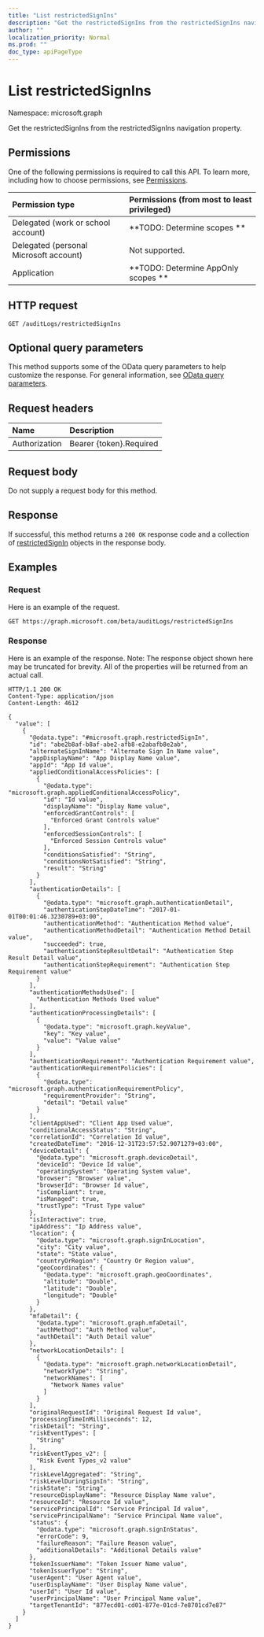 ```yaml
---
title: "List restrictedSignIns"
description: "Get the restrictedSignIns from the restrictedSignIns navigation property."
author: ""
localization_priority: Normal
ms.prod: ""
doc_type: apiPageType
---
```


# List restrictedSignIns

Namespace: microsoft.graph

Get the restrictedSignIns from the restrictedSignIns navigation property.

## Permissions
One of the following permissions is required to call this API. To learn more, including how to choose permissions, see [Permissions](/concepts/permissions-reference.md).

|Permission type|Permissions (from most to least privileged)|
|:---|:---|
|Delegated (work or school account)|**TODO: Determine scopes **|
|Delegated (personal Microsoft account)|Not supported.|
|Application|**TODO: Determine AppOnly scopes **|

## HTTP request
<!-- {
  "blockType": "ignored"
}
-->
``` http
GET /auditLogs/restrictedSignIns
```

## Optional query parameters
This method supports some of the OData query parameters to help customize the response. For general information, see [OData query parameters](/graph/query-parameters).

## Request headers
|Name|Description|
|:---|:---|
|Authorization|Bearer {token}.Required|

## Request body
Do not supply a request body for this method.

## Response
If successful, this method returns a `200 OK` response code and a collection of [restrictedSignIn](../resources/restrictedsignin.md) objects in the response body.

## Examples

### Request
Here is an example of the request.
<!-- {
  "blockType": "request",
  "name": "get_restrictedsignin"
}
-->
``` http
GET https://graph.microsoft.com/beta/auditLogs/restrictedSignIns
```

### Response
Here is an example of the response. Note: The response object shown here may be truncated for brevity. All of the properties will be returned from an actual call.
<!-- {
  "blockType": "response",
  "truncated": true,
  "@odata.type": "collection(microsoft.graph.restrictedsignin)"
}
-->
``` http
HTTP/1.1 200 OK
Content-Type: application/json
Content-Length: 4612

{
  "value": [
    {
      "@odata.type": "#microsoft.graph.restrictedSignIn",
      "id": "abe2b8af-b8af-abe2-afb8-e2abafb8e2ab",
      "alternateSignInName": "Alternate Sign In Name value",
      "appDisplayName": "App Display Name value",
      "appId": "App Id value",
      "appliedConditionalAccessPolicies": [
        {
          "@odata.type": "microsoft.graph.appliedConditionalAccessPolicy",
          "id": "Id value",
          "displayName": "Display Name value",
          "enforcedGrantControls": [
            "Enforced Grant Controls value"
          ],
          "enforcedSessionControls": [
            "Enforced Session Controls value"
          ],
          "conditionsSatisfied": "String",
          "conditionsNotSatisfied": "String",
          "result": "String"
        }
      ],
      "authenticationDetails": [
        {
          "@odata.type": "microsoft.graph.authenticationDetail",
          "authenticationStepDateTime": "2017-01-01T00:01:46.3230789+03:00",
          "authenticationMethod": "Authentication Method value",
          "authenticationMethodDetail": "Authentication Method Detail value",
          "succeeded": true,
          "authenticationStepResultDetail": "Authentication Step Result Detail value",
          "authenticationStepRequirement": "Authentication Step Requirement value"
        }
      ],
      "authenticationMethodsUsed": [
        "Authentication Methods Used value"
      ],
      "authenticationProcessingDetails": [
        {
          "@odata.type": "microsoft.graph.keyValue",
          "key": "Key value",
          "value": "Value value"
        }
      ],
      "authenticationRequirement": "Authentication Requirement value",
      "authenticationRequirementPolicies": [
        {
          "@odata.type": "microsoft.graph.authenticationRequirementPolicy",
          "requirementProvider": "String",
          "detail": "Detail value"
        }
      ],
      "clientAppUsed": "Client App Used value",
      "conditionalAccessStatus": "String",
      "correlationId": "Correlation Id value",
      "createdDateTime": "2016-12-31T23:57:52.9071279+03:00",
      "deviceDetail": {
        "@odata.type": "microsoft.graph.deviceDetail",
        "deviceId": "Device Id value",
        "operatingSystem": "Operating System value",
        "browser": "Browser value",
        "browserId": "Browser Id value",
        "isCompliant": true,
        "isManaged": true,
        "trustType": "Trust Type value"
      },
      "isInteractive": true,
      "ipAddress": "Ip Address value",
      "location": {
        "@odata.type": "microsoft.graph.signInLocation",
        "city": "City value",
        "state": "State value",
        "countryOrRegion": "Country Or Region value",
        "geoCoordinates": {
          "@odata.type": "microsoft.graph.geoCoordinates",
          "altitude": "Double",
          "latitude": "Double",
          "longitude": "Double"
        }
      },
      "mfaDetail": {
        "@odata.type": "microsoft.graph.mfaDetail",
        "authMethod": "Auth Method value",
        "authDetail": "Auth Detail value"
      },
      "networkLocationDetails": [
        {
          "@odata.type": "microsoft.graph.networkLocationDetail",
          "networkType": "String",
          "networkNames": [
            "Network Names value"
          ]
        }
      ],
      "originalRequestId": "Original Request Id value",
      "processingTimeInMilliseconds": 12,
      "riskDetail": "String",
      "riskEventTypes": [
        "String"
      ],
      "riskEventTypes_v2": [
        "Risk Event Types_v2 value"
      ],
      "riskLevelAggregated": "String",
      "riskLevelDuringSignIn": "String",
      "riskState": "String",
      "resourceDisplayName": "Resource Display Name value",
      "resourceId": "Resource Id value",
      "servicePrincipalId": "Service Principal Id value",
      "servicePrincipalName": "Service Principal Name value",
      "status": {
        "@odata.type": "microsoft.graph.signInStatus",
        "errorCode": 9,
        "failureReason": "Failure Reason value",
        "additionalDetails": "Additional Details value"
      },
      "tokenIssuerName": "Token Issuer Name value",
      "tokenIssuerType": "String",
      "userAgent": "User Agent value",
      "userDisplayName": "User Display Name value",
      "userId": "User Id value",
      "userPrincipalName": "User Principal Name value",
      "targetTenantId": "877ecd01-cd01-877e-01cd-7e8701cd7e87"
    }
  ]
}
```

